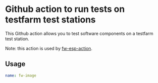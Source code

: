 # Github action to run tests on testfarm test stations

This Github action allows you to test software components on a testfarm test station.

Note: this action is used by [fw-esp-action](https://github.com/ci4rail/fw_esp-action).

## Usage

```yaml
name: fw-image
